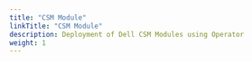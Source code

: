 ```yaml
---
title: "CSM Module"
linkTitle: "CSM Module"
description: Deployment of Dell CSM Modules using Operator
weight: 1
--- 
```


